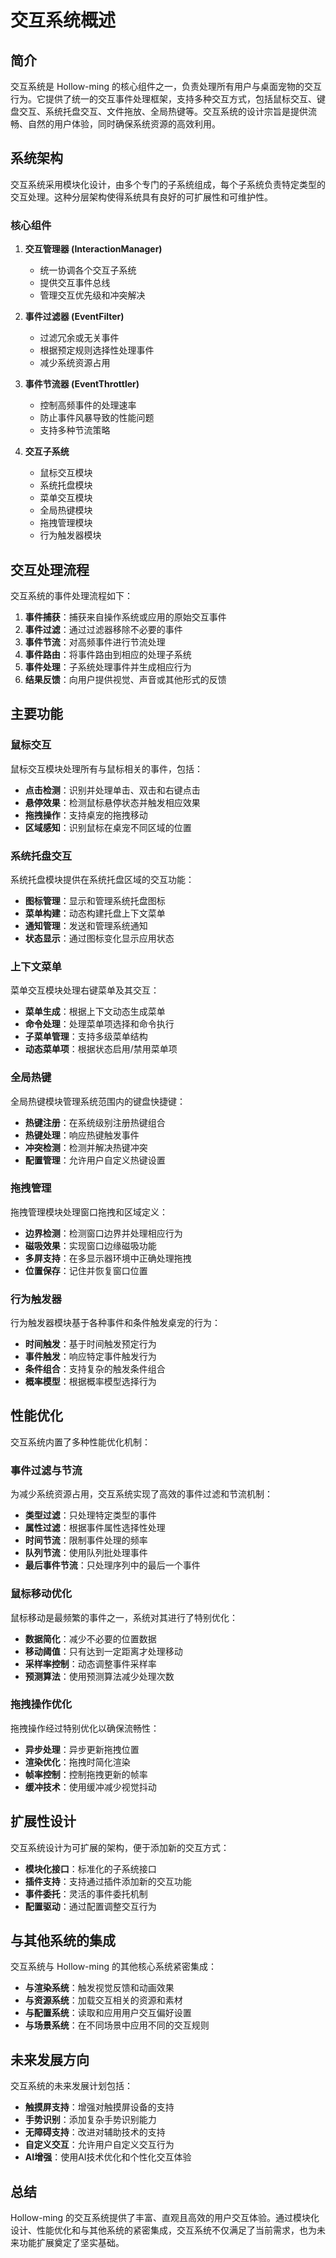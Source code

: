 # 交互系统概述

## 简介

交互系统是 Hollow-ming 的核心组件之一，负责处理所有用户与桌面宠物的交互行为。它提供了统一的交互事件处理框架，支持多种交互方式，包括鼠标交互、键盘交互、系统托盘交互、文件拖放、全局热键等。交互系统的设计宗旨是提供流畅、自然的用户体验，同时确保系统资源的高效利用。

## 系统架构

交互系统采用模块化设计，由多个专门的子系统组成，每个子系统负责特定类型的交互处理。这种分层架构使得系统具有良好的可扩展性和可维护性。

### 核心组件

1. **交互管理器 (InteractionManager)**
   - 统一协调各个交互子系统
   - 提供交互事件总线
   - 管理交互优先级和冲突解决

2. **事件过滤器 (EventFilter)**
   - 过滤冗余或无关事件
   - 根据预定规则选择性处理事件
   - 减少系统资源占用

3. **事件节流器 (EventThrottler)**
   - 控制高频事件的处理速率
   - 防止事件风暴导致的性能问题
   - 支持多种节流策略

4. **交互子系统**
   - 鼠标交互模块
   - 系统托盘模块
   - 菜单交互模块
   - 全局热键模块
   - 拖拽管理模块
   - 行为触发器模块

## 交互处理流程

交互系统的事件处理流程如下：

1. **事件捕获**：捕获来自操作系统或应用的原始交互事件
2. **事件过滤**：通过过滤器移除不必要的事件
3. **事件节流**：对高频事件进行节流处理
4. **事件路由**：将事件路由到相应的处理子系统
5. **事件处理**：子系统处理事件并生成相应行为
6. **结果反馈**：向用户提供视觉、声音或其他形式的反馈

## 主要功能

### 鼠标交互

鼠标交互模块处理所有与鼠标相关的事件，包括：

- **点击检测**：识别并处理单击、双击和右键点击
- **悬停效果**：检测鼠标悬停状态并触发相应效果
- **拖拽操作**：支持桌宠的拖拽移动
- **区域感知**：识别鼠标在桌宠不同区域的位置

### 系统托盘交互

系统托盘模块提供在系统托盘区域的交互功能：

- **图标管理**：显示和管理系统托盘图标
- **菜单构建**：动态构建托盘上下文菜单
- **通知管理**：发送和管理系统通知
- **状态显示**：通过图标变化显示应用状态

### 上下文菜单

菜单交互模块处理右键菜单及其交互：

- **菜单生成**：根据上下文动态生成菜单
- **命令处理**：处理菜单项选择和命令执行
- **子菜单管理**：支持多级菜单结构
- **动态菜单项**：根据状态启用/禁用菜单项

### 全局热键

全局热键模块管理系统范围内的键盘快捷键：

- **热键注册**：在系统级别注册热键组合
- **热键处理**：响应热键触发事件
- **冲突检测**：检测并解决热键冲突
- **配置管理**：允许用户自定义热键设置

### 拖拽管理

拖拽管理模块处理窗口拖拽和区域定义：

- **边界检测**：检测窗口边界并处理相应行为
- **磁吸效果**：实现窗口边缘磁吸功能
- **多屏支持**：在多显示器环境中正确处理拖拽
- **位置保存**：记住并恢复窗口位置

### 行为触发器

行为触发器模块基于各种事件和条件触发桌宠的行为：

- **时间触发**：基于时间触发预定行为
- **事件触发**：响应特定事件触发行为
- **条件组合**：支持复杂的触发条件组合
- **概率模型**：根据概率模型选择行为

## 性能优化

交互系统内置了多种性能优化机制：

### 事件过滤与节流

为减少系统资源占用，交互系统实现了高效的事件过滤和节流机制：

- **类型过滤**：只处理特定类型的事件
- **属性过滤**：根据事件属性选择性处理
- **时间节流**：限制事件处理的频率
- **队列节流**：使用队列批处理事件
- **最后事件节流**：只处理序列中的最后一个事件

### 鼠标移动优化

鼠标移动是最频繁的事件之一，系统对其进行了特别优化：

- **数据简化**：减少不必要的位置数据
- **移动阈值**：只有达到一定距离才处理移动
- **采样率控制**：动态调整事件采样率
- **预测算法**：使用预测算法减少处理次数

### 拖拽操作优化

拖拽操作经过特别优化以确保流畅性：

- **异步处理**：异步更新拖拽位置
- **渲染优化**：拖拽时简化渲染
- **帧率控制**：控制拖拽更新的帧率
- **缓冲技术**：使用缓冲减少视觉抖动

## 扩展性设计

交互系统设计为可扩展的架构，便于添加新的交互方式：

- **模块化接口**：标准化的子系统接口
- **插件支持**：支持通过插件添加新的交互功能
- **事件委托**：灵活的事件委托机制
- **配置驱动**：通过配置调整交互行为

## 与其他系统的集成

交互系统与 Hollow-ming 的其他核心系统紧密集成：

- **与渲染系统**：触发视觉反馈和动画效果
- **与资源系统**：加载交互相关的资源和素材
- **与配置系统**：读取和应用用户交互偏好设置
- **与场景系统**：在不同场景中应用不同的交互规则

## 未来发展方向

交互系统的未来发展计划包括：

- **触摸屏支持**：增强对触摸屏设备的支持
- **手势识别**：添加复杂手势识别能力
- **无障碍支持**：改进对辅助技术的支持
- **自定义交互**：允许用户自定义交互行为
- **AI增强**：使用AI技术优化和个性化交互体验

## 总结

Hollow-ming 的交互系统提供了丰富、直观且高效的用户交互体验。通过模块化设计、性能优化和与其他系统的紧密集成，交互系统不仅满足了当前需求，也为未来功能扩展奠定了坚实基础。 